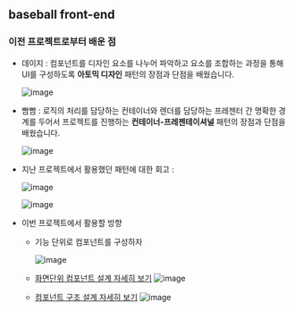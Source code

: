 ## baseball front-end

### 이전 프로젝트로부터 배운 점

- 데이지 : 컴포넌트를 디자인 요소를 나누어 파악하고 요소를 조합하는 과정을 통해 UI를 구성하도록 **아토믹 디자인** 패턴의 장점과 단점을 배웠습니다.

  ![image](https://user-images.githubusercontent.com/13144573/117402089-b424a400-af40-11eb-9ae4-1df5c365d4a5.png)

- 빰빰 : 로직의 처리를 담당하는 컨테이너와 렌더를 담당하는 프레젠터 간 명확한 경계를 두어서 프로젝트를 진행하는 **컨테이너-프레젠테이셔널** 패턴의 장점과 단점을 배웠습니다.

  ![image](https://user-images.githubusercontent.com/13144573/117402182-e2a27f00-af40-11eb-9957-f8471e23885e.png)

- 지난 프로젝트에서 활용했던 패턴에 대한 회고 : 

  ![image](https://user-images.githubusercontent.com/13144573/117402500-7a07d200-af41-11eb-9b97-2555a6bade52.png)

  ![image](https://user-images.githubusercontent.com/13144573/117402636-bc311380-af41-11eb-9f54-ad53b32c13ab.png)

- 이번 프로젝트에서 활용할 방향

  - 기능 단위로 컴포넌트를 구성하자

    ![image](https://user-images.githubusercontent.com/13144573/117402926-47aaa480-af42-11eb-9190-1f550cd8de9e.png)

  - [화면단위 컴포넌트 설계 자세히 보기](https://docs.google.com/presentation/d/1SoenJhdSngDiUf8UpG0lDOyvE9vHUUzDDxdtIu6YxDE)
    ![image](https://user-images.githubusercontent.com/13144573/117404668-4d55b980-af45-11eb-99af-e920c2104881.png)


  - [컴포넌트 구조 설계 자세히 보기](https://viewer.diagrams.net/?highlight=0000ff&edit=_blank&layers=1&nav=1&title=baseball.front.drawio#R1Zpdb5swFIZ%2FDdJ2sSlgSOCy%2BeiH1Gid0LT20gMXvBGcOqYJ%2B%2FUzwYQQ045GIXaugg%2B2wc85x37tYIDJYnND4TKekxAlhjUINwaYGpZl2taQ%2FxSWvLS4plMaIopDUak2%2BPgvEsaBsGY4RKtGRUZIwvCyaQxImqKANWyQUrJuVnsmSfOpSxghyeAHMJGtP3HIYjEKa1TbbxGO4urJ5tAr7yxgVVmMZBXDkKz3TGBmgAklhJVXi80EJQW8ikvZ7vqNu7sXoyhlXRrc3f%2F4lUXf06fV6wt8Ac4c%2BdEXMYwVy6sBo5CPXxQJZTGJSAqTWW0dU5KlISp6HfBSXeeekCU3mtz4GzGWC2fCjBFuitkiEXfRBrPHveunoquvjihNN6LnbSGvCimj%2BeO2olkV99oVxbrhttRo%2BYAoXiCGqDCWwy7G%2BiZNYVqRjAboHYRVVEIaIfZOveHO5zxZEOFvQ3PejqIEMvzafA8oojba1asdyy%2BEbz%2FgZ9HvK0wy8aRb3vNDEfyHAdB07zrGDPlLuEWw5jnedKXoFlGGNu%2BTlEcuGgxFfuTN4rrONrNKoXgv06p6J0dVtNclJ0Zdk%2BJjKXHC6Lc6Rr%2BnMvotKfrnEKc6Rv9u3VMW%2FkBidQMX6jlZoAnK7sgJ9MXJvgxOrmpOzmVw2kFRBmoogZIgcQm5LC6DjCb5mMLgTzHn%2Fo9WjfZU7AZNdkBG10Zuh%2FP06kajJds6bsm2zrhmex3XbHPQHgZnkqxAH6ceqcO0dOobuX0ep3rSJDcnIUzULwf24S5EtQ6rhOAeqiliECd%2BQCjSg5oNtKMmb3QfEpgjeo9XTFNoI%2BXQZC3rk4AiHwUMk1Q5sUOtpn6TZMqqdpLRYjxltGlLzlNOTpa5tzw1Cc11ZQbU5%2BeodVLTFZjtdAQ26g2YLDNWKOG4xjDU4MzHkY48OwLrbQNlyWJDJ2DAPXIB6A%2BYrDN0AiZFWNc5rD9g8rliLcy04zXqmpG9nQZZsibTmZfy41hLVmSfjNnEcF3DmxizqeFdGW554Riea8zGhntleJzyYLuhMsD1Z%2B2wDltO1s6MVZZrZRgK0aYe2bFqrb%2BZrl2t7ZBpkcDAOxJbf3%2B7upcWaV33Uv1Fmixz9UZmK9dt1QtdwL8sjnkQby1fRrSxc3tjJ2tef%2FztLn0mygPtcDpr24K651w3gSWxmmK4IGl4jVES6gesZTI7LzB5f%2BAvKcegHJXt6hZbLVsDzIJ4nDGmwXGQxKu%2F0OLF%2BvvJ7b29r1DB7B8%3D)
      ![image](https://user-images.githubusercontent.com/13144573/117404828-9443af00-af45-11eb-8b66-9cfa3656b62e.png)


